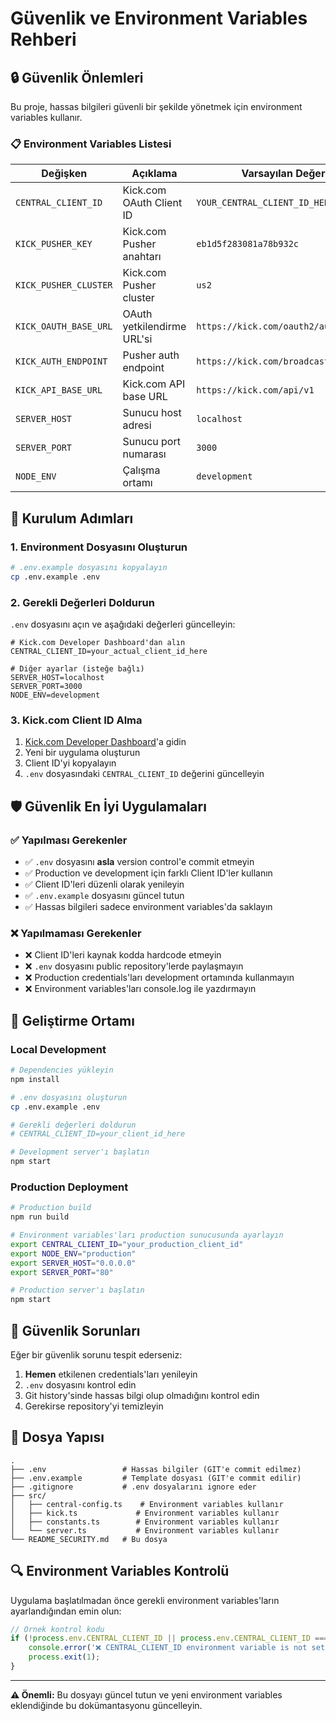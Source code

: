 # Güvenlik ve Environment Variables Rehberi

## 🔒 Güvenlik Önlemleri

Bu proje, hassas bilgileri güvenli bir şekilde yönetmek için environment variables kullanır.

### 📋 Environment Variables Listesi

| Değişken | Açıklama | Varsayılan Değer | Gerekli |
|----------|----------|------------------|----------|
| `CENTRAL_CLIENT_ID` | Kick.com OAuth Client ID | `YOUR_CENTRAL_CLIENT_ID_HERE` | ✅ |
| `KICK_PUSHER_KEY` | Kick.com Pusher anahtarı | `eb1d5f283081a78b932c` | ❌ |
| `KICK_PUSHER_CLUSTER` | Kick.com Pusher cluster | `us2` | ❌ |
| `KICK_OAUTH_BASE_URL` | OAuth yetkilendirme URL'si | `https://kick.com/oauth2/authorize` | ❌ |
| `KICK_AUTH_ENDPOINT` | Pusher auth endpoint | `https://kick.com/broadcasting/auth` | ❌ |
| `KICK_API_BASE_URL` | Kick.com API base URL | `https://kick.com/api/v1` | ❌ |
| `SERVER_HOST` | Sunucu host adresi | `localhost` | ❌ |
| `SERVER_PORT` | Sunucu port numarası | `3000` | ❌ |
| `NODE_ENV` | Çalışma ortamı | `development` | ❌ |

## 🚀 Kurulum Adımları

### 1. Environment Dosyasını Oluşturun

```bash
# .env.example dosyasını kopyalayın
cp .env.example .env
```

### 2. Gerekli Değerleri Doldurun

`.env` dosyasını açın ve aşağıdaki değerleri güncelleyin:

```env
# Kick.com Developer Dashboard'dan alın
CENTRAL_CLIENT_ID=your_actual_client_id_here

# Diğer ayarlar (isteğe bağlı)
SERVER_HOST=localhost
SERVER_PORT=3000
NODE_ENV=development
```

### 3. Kick.com Client ID Alma

1. [Kick.com Developer Dashboard](https://kick.com/developer/applications)'a gidin
2. Yeni bir uygulama oluşturun
3. Client ID'yi kopyalayın
4. `.env` dosyasındaki `CENTRAL_CLIENT_ID` değerini güncelleyin

## 🛡️ Güvenlik En İyi Uygulamaları

### ✅ Yapılması Gerekenler

- ✅ `.env` dosyasını **asla** version control'e commit etmeyin
- ✅ Production ve development için farklı Client ID'ler kullanın
- ✅ Client ID'leri düzenli olarak yenileyin
- ✅ `.env.example` dosyasını güncel tutun
- ✅ Hassas bilgileri sadece environment variables'da saklayın

### ❌ Yapılmaması Gerekenler

- ❌ Client ID'leri kaynak kodda hardcode etmeyin
- ❌ `.env` dosyasını public repository'lerde paylaşmayın
- ❌ Production credentials'ları development ortamında kullanmayın
- ❌ Environment variables'ları console.log ile yazdırmayın

## 🔧 Geliştirme Ortamı

### Local Development

```bash
# Dependencies yükleyin
npm install

# .env dosyasını oluşturun
cp .env.example .env

# Gerekli değerleri doldurun
# CENTRAL_CLIENT_ID=your_client_id_here

# Development server'ı başlatın
npm start
```

### Production Deployment

```bash
# Production build
npm run build

# Environment variables'ları production sunucusunda ayarlayın
export CENTRAL_CLIENT_ID="your_production_client_id"
export NODE_ENV="production"
export SERVER_HOST="0.0.0.0"
export SERVER_PORT="80"

# Production server'ı başlatın
npm start
```

## 🚨 Güvenlik Sorunları

Eğer bir güvenlik sorunu tespit ederseniz:

1. **Hemen** etkilenen credentials'ları yenileyin
2. `.env` dosyasını kontrol edin
3. Git history'sinde hassas bilgi olup olmadığını kontrol edin
4. Gerekirse repository'yi temizleyin

## 📝 Dosya Yapısı

```
.
├── .env                 # Hassas bilgiler (GIT'e commit edilmez)
├── .env.example         # Template dosyası (GIT'e commit edilir)
├── .gitignore           # .env dosyalarını ignore eder
├── src/
│   ├── central-config.ts    # Environment variables kullanır
│   ├── kick.ts             # Environment variables kullanır
│   ├── constants.ts        # Environment variables kullanır
│   └── server.ts           # Environment variables kullanır
└── README_SECURITY.md   # Bu dosya
```

## 🔍 Environment Variables Kontrolü

Uygulama başlatılmadan önce gerekli environment variables'ların ayarlandığından emin olun:

```typescript
// Örnek kontrol kodu
if (!process.env.CENTRAL_CLIENT_ID || process.env.CENTRAL_CLIENT_ID === 'YOUR_CENTRAL_CLIENT_ID_HERE') {
    console.error('❌ CENTRAL_CLIENT_ID environment variable is not set!');
    process.exit(1);
}
```

---

**⚠️ Önemli:** Bu dosyayı güncel tutun ve yeni environment variables eklendiğinde bu dokümantasyonu güncelleyin.